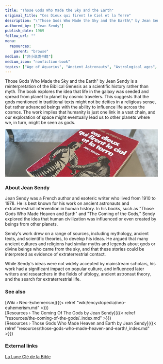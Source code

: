 ```yaml
---
title: "Those Gods Who Made the Sky and the Earth"
original_title: "Ces Dieux qui firent le Ciel et la Terre"
description: "\"Those Gods Who Made the Sky and the Earth\" by Jean Sendy is a reinterpretation of the Biblical Genesis as a scientific history rather than myth. The book explores the idea that life in the galaxy was seeded and spread from planet to planet by cosmic travelers. This suggests that the gods mentioned in traditional texts might not be deities in a religious sense, but rather advanced beings with the ability to influence life across the cosmos. The work implies that humanity is just one link in a vast chain, and our exploration of space might eventually lead us to other planets where we, in turn, might be seen as gods."
authored_by: ["Jean Sendy"]
publish_date: 1969
follow_url: ""
menu:
  resources:
    parent: "browse"
medium: ["非小说类书籍"]
medium_icon: "nonfiction-book"
topics: ["Age of Aquarius", "Ancient Astronauts", "Astrological ages", "Elohim", "Neo-Euhemerism", "Precession"]
---
```


Those Gods Who Made the Sky and the Earth" by Jean Sendy is a reinterpretation of the Biblical Genesis as a scientific history rather than myth. The book explores the idea that life in the galaxy was seeded and spread from planet to planet by cosmic travelers. This suggests that the gods mentioned in traditional texts might not be deities in a religious sense, but rather advanced beings with the ability to influence life across the cosmos. The work implies that humanity is just one link in a vast chain, and our exploration of space might eventually lead us to other planets where we, in turn, might be seen as gods.

![Image](images/ces-dieux-qui-firent-le-ciel-et-la-terre-book.jpg "Ces Dieux qui firent le Ciel et la Terre 1969 — Jean Sendy")

### About Jean Sendy

Jean Sendy was a French author and esoteric writer who lived from 1910 to 1978. He is best known for his work on ancient astronauts and extraterrestrial intervention in human history. In his books, such as "Those Gods Who Made Heaven and Earth" and "The Coming of the Gods," Sendy explored the idea that human civilization was influenced or even created by beings from other planets.

Sendy's work drew on a range of sources, including mythology, ancient texts, and scientific theories, to develop his ideas. He argued that many ancient cultures and religions had similar myths and legends about gods or divine beings who came from the sky, and that these stories could be interpreted as evidence of extraterrestrial contact.

While Sendy's ideas were not widely accepted by mainstream scholars, his work had a significant impact on popular culture, and influenced later writers and researchers in the fields of ufology, ancient astronaut theory, and the search for extraterrestrial life.

### See also

[Wiki › Neo-Euhemerism]({{< relref "wiki/encyclopedia/neo-euhemerism.md" >}})</br>
[Resources › The Coming Of The Gods by Jean Sendy]({{< relref "resources/the-coming-of-the-gods/_index.md" >}})</br>
[Resources › Those Gods Who Made Heaven and Earth by Jean Sendy]({{< relref "resources/those-gods-who-made-heaven-and-earth/_index.md" >}})</br>

### External links

[La Lune Clé de la Bible](https://books.google.ch/books/about/La_lune_cl%C3%A9_de_la_bible.html?id=Q8ECrgEACAAJ)</br>
